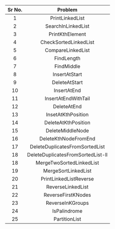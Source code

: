 | Sr No. | Problem | 
| :-------------: | :-------------: | 
| 1 | PrintLinkedList |
| 2 | SearchInLinkedList |
| 3 | PrintKthElement |
| 4 | CheckSortedLinkedList |
| 5 | CompareLinkedList |
| 6 | FindLength|
| 7 | FindMiddle |
| 8 | InsertAtStart |
| 9 | DeleteAtStart |
| 10 | InsertAtEnd |
| 11 | InsertAtEndWithTail |
| 12 | DeleteAtEnd |
| 13 | InsetAtKthPosition |
| 14 | DeleteAtKthPosition |
| 15 | DeleteMiddleNode |
| 16 | DeleteKthNodeFromEnd |
| 17 | DeleteDuplicatesFromSortedList |
| 18 | DeleteDuplicatesFromSortedList-ll |
| 18 | MergeTwoSortedLinkedList |
| 19 | MergeSortLinkedList |
| 20 | PrintLinkedListReverse |
| 21 | ReverseLinkedList |
| 22 | ReverseFirstKNodes |
| 23 | ReverseInKGroups |
| 24 | IsPalindrome |
| 25 | PartitionList |

